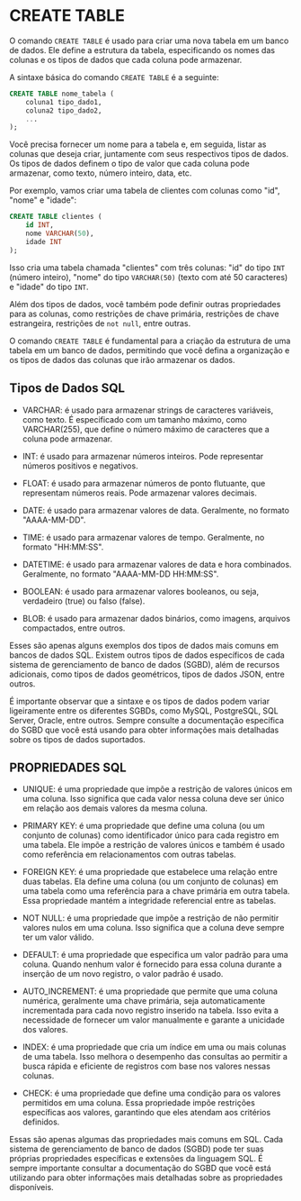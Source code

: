 # CREATE TABLE

O comando `CREATE TABLE` é usado para criar uma nova tabela em um banco de dados. Ele define a estrutura da tabela, especificando os nomes das colunas e os tipos de dados que cada coluna pode armazenar.

A sintaxe básica do comando `CREATE TABLE` é a seguinte:

```sql
CREATE TABLE nome_tabela (
    coluna1 tipo_dado1,
    coluna2 tipo_dado2,
    ...
);
```

Você precisa fornecer um nome para a tabela e, em seguida, listar as colunas que deseja criar, juntamente com seus respectivos tipos de dados. Os tipos de dados definem o tipo de valor que cada coluna pode armazenar, como texto, número inteiro, data, etc.

Por exemplo, vamos criar uma tabela de clientes com colunas como "id", "nome" e "idade":

```sql
CREATE TABLE clientes (
    id INT,
    nome VARCHAR(50),
    idade INT
);
```

Isso cria uma tabela chamada "clientes" com três colunas: "id" do tipo `INT` (número inteiro), "nome" do tipo `VARCHAR(50)` (texto com até 50 caracteres) e "idade" do tipo `INT`.

Além dos tipos de dados, você também pode definir outras propriedades para as colunas, como restrições de chave primária, restrições de chave estrangeira, restrições de `not null`, entre outras.

O comando `CREATE TABLE` é fundamental para a criação da estrutura de uma tabela em um banco de dados, permitindo que você defina a organização e os tipos de dados das colunas que irão armazenar os dados.

## Tipos de Dados SQL

- VARCHAR: é usado para armazenar strings de caracteres variáveis, como texto. É especificado com um tamanho máximo, como VARCHAR(255), que define o número máximo de caracteres que a coluna pode armazenar.

- INT: é usado para armazenar números inteiros. Pode representar números positivos e negativos.

- FLOAT: é usado para armazenar números de ponto flutuante, que representam números reais. Pode armazenar valores decimais.

- DATE: é usado para armazenar valores de data. Geralmente, no formato "AAAA-MM-DD".

- TIME: é usado para armazenar valores de tempo. Geralmente, no formato "HH:MM:SS".

- DATETIME: é usado para armazenar valores de data e hora combinados. Geralmente, no formato "AAAA-MM-DD HH:MM:SS".

- BOOLEAN: é usado para armazenar valores booleanos, ou seja, verdadeiro (true) ou falso (false).

- BLOB: é usado para armazenar dados binários, como imagens, arquivos compactados, entre outros.

Esses são apenas alguns exemplos dos tipos de dados mais comuns em bancos de dados SQL. Existem outros tipos de dados específicos de cada sistema de gerenciamento de banco de dados (SGBD), além de recursos adicionais, como tipos de dados geométricos, tipos de dados JSON, entre outros.

É importante observar que a sintaxe e os tipos de dados podem variar ligeiramente entre os diferentes SGBDs, como MySQL, PostgreSQL, SQL Server, Oracle, entre outros. Sempre consulte a documentação específica do SGBD que você está usando para obter informações mais detalhadas sobre os tipos de dados suportados.

## PROPRIEDADES SQL

- UNIQUE: é uma propriedade que impõe a restrição de valores únicos em uma coluna. Isso significa que cada valor nessa coluna deve ser único em relação aos demais valores da mesma coluna.

- PRIMARY KEY: é uma propriedade que define uma coluna (ou um conjunto de colunas) como identificador único para cada registro em uma tabela. Ele impõe a restrição de valores únicos e também é usado como referência em relacionamentos com outras tabelas.

- FOREIGN KEY: é uma propriedade que estabelece uma relação entre duas tabelas. Ela define uma coluna (ou um conjunto de colunas) em uma tabela como uma referência para a chave primária em outra tabela. Essa propriedade mantém a integridade referencial entre as tabelas.

- NOT NULL: é uma propriedade que impõe a restrição de não permitir valores nulos em uma coluna. Isso significa que a coluna deve sempre ter um valor válido.

- DEFAULT: é uma propriedade que especifica um valor padrão para uma coluna. Quando nenhum valor é fornecido para essa coluna durante a inserção de um novo registro, o valor padrão é usado.

- AUTO_INCREMENT: é uma propriedade que permite que uma coluna numérica, geralmente uma chave primária, seja automaticamente incrementada para cada novo registro inserido na tabela. Isso evita a necessidade de fornecer um valor manualmente e garante a unicidade dos valores.

- INDEX: é uma propriedade que cria um índice em uma ou mais colunas de uma tabela. Isso melhora o desempenho das consultas ao permitir a busca rápida e eficiente de registros com base nos valores nessas colunas.

- CHECK: é uma propriedade que define uma condição para os valores permitidos em uma coluna. Essa propriedade impõe restrições específicas aos valores, garantindo que eles atendam aos critérios definidos.

Essas são apenas algumas das propriedades mais comuns em SQL. Cada sistema de gerenciamento de banco de dados (SGBD) pode ter suas próprias propriedades específicas e extensões da linguagem SQL. É sempre importante consultar a documentação do SGBD que você está utilizando para obter informações mais detalhadas sobre as propriedades disponíveis.